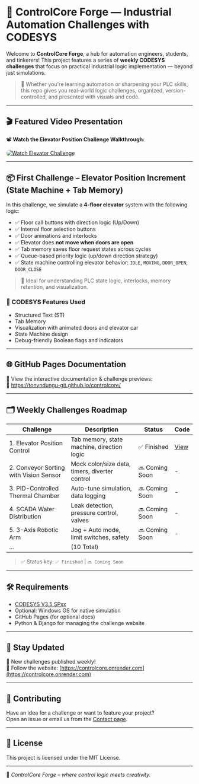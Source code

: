 # 🚀 ControlCore Forge — Industrial Automation Challenges with CODESYS

Welcome to **ControlCore Forge**, a hub for automation engineers, students, and tinkerers! This project features a series of **weekly CODESYS challenges** that focus on practical industrial logic implementation — beyond just simulations.

> 🔧 Whether you're learning automation or sharpening your PLC skills, this repo gives you real-world logic challenges, organized, version-controlled, and presented with visuals and code.

---

## 🎬 Featured Video Presentation

<p>📽️ <strong>Watch the Elevator Position Challenge Walkthrough:</strong></p>
<a href="https://us05web.zoom.us/clips/share/RANvFqZRRreSOpNKkUXsow" target="_blank">
  <img src="{% static 'img/elevator_thumb.png' %}" alt="Watch Elevator Challenge" class="img-fluid" style="max-width: 500px; border-radius: 10px;">
</a>



---

## 📦 First Challenge – Elevator Position Increment (State Machine + Tab Memory)

In this challenge, we simulate a **4-floor elevator** system with the following logic:

- ✅ Floor call buttons with direction logic (Up/Down)
- ✅ Internal floor selection buttons
- ✅ Door animations and interlocks
- ✅ Elevator does **not move when doors are open**
- ✅ Tab memory saves floor request states across cycles
- ✅ Queue-based priority logic (up/down direction strategy)
- ✅ State machine controlling elevator behavior: `IDLE`, `MOVING`, `DOOR_OPEN`, `DOOR_CLOSE`

> 🧠 Ideal for understanding PLC state logic, interlocks, memory retention, and visualization.

### 🧠 CODESYS Features Used

- Structured Text (ST)
- Tab Memory
- Visualization with animated doors and elevator car
- State Machine design
- Debug-friendly Boolean flags and indicators

---

## 🌐 GitHub Pages Documentation

📄 View the interactive documentation & challenge previews:  
🔗 https://tonyndungu-git.github.io/controlcore/

---

## 🗂️ Weekly Challenges Roadmap

| Challenge | Description | Status | Code |
|----------|-------------|--------|------|
| 1. Elevator Position Control | Tab memory, state machine, direction logic | ✅ Finished | [View](./challenges/elevator-position) |
| 2. Conveyor Sorting with Vision Sensor | Mock color/size data, timers, diverter control | 🔜 Coming Soon | - |
| 3. PID-Controlled Thermal Chamber | Auto-tune simulation, data logging | 🔜 Coming Soon | - |
| 4. SCADA Water Distribution | Leak detection, pressure control, valves | 🔜 Coming Soon | - |
| 5. 3-Axis Robotic Arm | Jog + Auto mode, limit switches, safety | 🔜 Coming Soon | - |
| ... | (10 Total) |  |  |

> ✅ Status key: `✅ Finished` | `🔜 Coming Soon`

---

## 🛠️ Requirements

- [CODESYS V3.5 SPxx](https://www.codesys.com/)
- Optional: Windows OS for native simulation
- GitHub Pages (for optional docs)
- Python & Django for managing the challenge website

---

## 📢 Stay Updated

📅 New challenges published weekly!  
🔔 Follow the website: [https://controlcore.onrender.com](https://controlcore.onrender.com)

---

## 🤝 Contributing

Have an idea for a challenge or want to feature your project?  
Open an issue or email us from the [Contact page](https://controlcore.onrender.com/contact).

---

## 📜 License

This project is licensed under the MIT License.

---

🧠 _ControlCore Forge – where control logic meets creativity._
